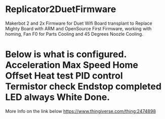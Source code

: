 # Replicator2DuetFirmware
Makerbot 2 and 2x Firmware for Duet Wifi Board transplant to Replace Mighty Board with ARM and OpenSource
First Firmware, working with homing, Fan F0 for Parts Cooling and 45 Degrees Noozle Cooling.

Below is what is configured.
Acceleration 
Max Speed
Home Offset
Heat test
PID control
Termistor check
Endstop completed
LED always White Done.
=======
More Info on the link below
https://www.thingiverse.com/thing:2474898